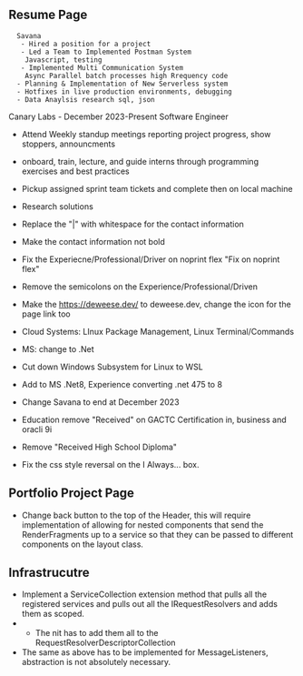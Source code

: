 
## Resume Page

      Savana 
       - Hired a position for a project 
       - Led a Team to Implemented Postman System
        Javascript, testing 
       - Implemented Multi Communication System
        Async Parallel batch processes high Rrequency code
      - Planning & Implementation of New Serverless system
      - Hotfixes in live production environments, debugging 
      - Data Anaylsis research sql, json


Canary Labs - December 2023-Present Software Engineer
* Attend Weekly standup meetings reporting project progress, show stoppers, announcments
* onboard, train, lecture, and guide interns through programming exercises and best practices
* Pickup assigned sprint team tickets and complete then on local machine
* Research solutions 

 * Replace the "|" with whitespace for the contact information
 * Make the contact information not bold
 * Fix the Experiecne/Professional/Driver on noprint flex "Fix on noprint flex"
 * Remove the semicolons on the Experience/Professional/Driven
 * Make the https://deweese.dev/ to deweese.dev, change the icon for the page link too
 * Cloud Systems: LInux Package Management, Linux Terminal/Commands
 * MS: change to .Net
 * Cut down Windows Subsystem for Linux to WSL
 * Add to MS .Net8, Experience converting .net 475 to 8
 * Change Savana to end at December 2023
 * Education remove "Received" on GACTC Certification in, business and oracli 9i
 * Remove "Received High School Diploma"
 * Fix the css style reversal on the I Always... box. 

## Portfolio Project Page

 * Change back button to the top of the Header, this will require implementation of allowing for nested components that send the RenderFragments up to a service so that they can be passed to different components on the layout class.

## Infrastrucutre

 * Implement a ServiceCollection extension method that pulls all the registered services and pulls out all the IRequestResolvers and adds them as scoped. 
 * * The nit has to add them all to the RequestResolverDescriptorCollection
 * The same as above has to be implemented for MessageListeners, abstraction is not absolutely necessary.